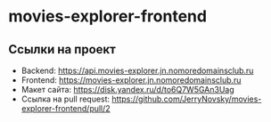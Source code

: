 # movies-explorer-frontend

## Cсылки на проект

- Backend: https://api.movies-explorer.jn.nomoredomainsclub.ru
- Frontend: https://movies-explorer.jn.nomoredomainsclub.ru
- Макет сайта: https://disk.yandex.ru/d/to6Q7W5GAn3Uag
- Ссылка на pull request: https://github.com/JerryNovsky/movies-explorer-frontend/pull/2

